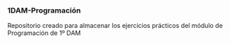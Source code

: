 ### 1DAM-Programación

Repositorio creado para almacenar los ejercicios prácticos del módulo de Programación de 1º DAM
